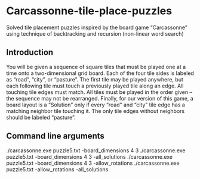# Carcassonne-tile-place-puzzles
Solved tile placement puzzles inspired by the board game “Carcassonne” using technique of backtracking and recursion 
(non-linear word search) 

## Introduction
You will be given a sequence of square tiles that must be played one at a time onto a two-dimensional grid board. 
Each of the four tile sides is labeled as “road”, “city”, or “pasture”. The first tile may be played anywhere, 
but each following tile must touch a previously played tile along an edge. All touching tile edges must match. 
All tiles must be played in the order given – the sequence may not be rearranged. Finally, for our version of this game, 
a board layout is a “Solution” only if every “road” and “city” tile edge has a matching neighbor tile touching it. 
The only tile edges without neighbors should be labeled “pasture”.

## Command line arguments
./carcassonne.exe puzzle5.txt -board_dimensions 4 3
./carcassonne.exe puzzle5.txt -board_dimensions 4 3 -all_solutions
./carcassonne.exe puzzle5.txt -board_dimensions 4 3 -allow_rotations
./carcassonne.exe puzzle5.txt -allow_rotations -all_solutions
